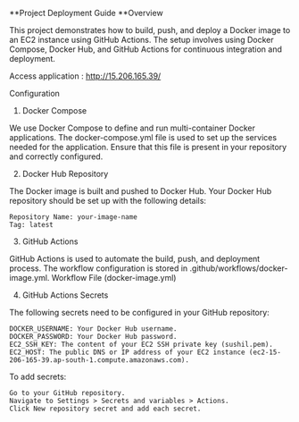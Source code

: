 **Project Deployment Guide
**Overview

This project demonstrates how to build, push, and deploy a Docker image to an EC2 instance using GitHub Actions. 
The setup involves using Docker Compose, Docker Hub, and GitHub Actions for continuous integration and deployment.

Access application : http://15.206.165.39/


Configuration
1. Docker Compose

We use Docker Compose to define and run multi-container Docker applications. The docker-compose.yml file is used to set up the services needed for the application. Ensure that this file is present in your repository and correctly configured.

2. Docker Hub Repository

The Docker image is built and pushed to Docker Hub. Your Docker Hub repository should be set up with the following details:

    Repository Name: your-image-name
    Tag: latest

3. GitHub Actions

GitHub Actions is used to automate the build, push, and deployment process. The workflow configuration is stored in .github/workflows/docker-image.yml.
Workflow File (docker-image.yml)

4. GitHub Actions Secrets

The following secrets need to be configured in your GitHub repository:

    DOCKER_USERNAME: Your Docker Hub username.
    DOCKER_PASSWORD: Your Docker Hub password.
    EC2_SSH_KEY: The content of your EC2 SSH private key (sushil.pem).
    EC2_HOST: The public DNS or IP address of your EC2 instance (ec2-15-206-165-39.ap-south-1.compute.amazonaws.com).

To add secrets:

    Go to your GitHub repository.
    Navigate to Settings > Secrets and variables > Actions.
    Click New repository secret and add each secret.


